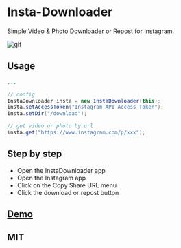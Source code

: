 # Insta-Downloader
Simple Video &amp; Photo Downloader or Repost for Instagram.

![gif](http://i.giphy.com/l3fzQ8q7hqaQ2ppOE.gif)

Usage
-----
```java
...

// config
InstaDownloader insta = new InstaDownloader(this);
insta.setAccessToken("Instagram API Access Token");
insta.setDir("/download");

// get video or photo by url
insta.get("https://www.instagram.com/p/xxx");
```

Step by step
------------
- Open the InstaDownloader app
- Open the Instagram app
- Click on the Copy Share URL menu
- Click the download or repost button

<a href="https://play.google.com/store/apps/details?id=com.bachors.downgram">Demo</a>
-------------------------------------------------------------------------------------

MIT
-----
